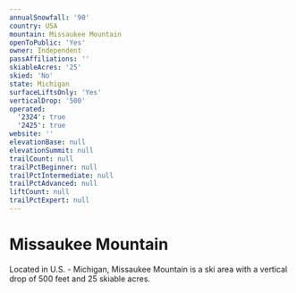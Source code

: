 ```yaml
---
annualSnowfall: '90'
country: USA
mountain: Missaukee Mountain
openToPublic: 'Yes'
owner: Independent
passAffiliations: ''
skiableAcres: '25'
skied: 'No'
state: Michigan
surfaceLiftsOnly: 'Yes'
verticalDrop: '500'
operated:
  '2324': true
  '2425': true
website: ''
elevationBase: null
elevationSummit: null
trailCount: null
trailPctBeginner: null
trailPctIntermediate: null
trailPctAdvanced: null
liftCount: null
trailPctExpert: null
---
```



# Missaukee Mountain

Located in U.S. - Michigan, Missaukee Mountain is a ski area with a vertical drop of 500 feet and 25 skiable acres.
